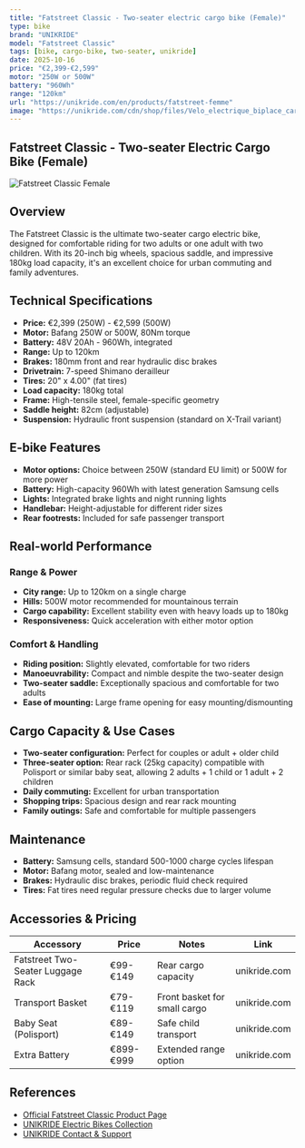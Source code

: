 ```yaml
---
title: "Fatstreet Classic - Two-seater electric cargo bike (Female)"
type: bike
brand: "UNIKRIDE"
model: "Fatstreet Classic"
tags: [bike, cargo-bike, two-seater, unikride]
date: 2025-10-16
price: "€2,399-€2,599"
motor: "250W or 500W"
battery: "960Wh"
range: "120km"
url: "https://unikride.com/en/products/fatstreet-femme"
image: "https://unikride.com/cdn/shop/files/Velo_electrique_biplace_cargo_Paris.jpg"
---
```


## Fatstreet Classic - Two-seater Electric Cargo Bike (Female)

![Fatstreet Classic Female](https://unikride.com/cdn/shop/files/Velo_electrique_biplace_cargo_Paris.jpg)

## Overview

The Fatstreet Classic is the ultimate two-seater cargo electric bike, designed for comfortable riding for two adults or one adult with two children. With its 20-inch big wheels, spacious saddle, and impressive 180kg load capacity, it's an excellent choice for urban commuting and family adventures.

## Technical Specifications

- **Price:** €2,399 (250W) - €2,599 (500W)
- **Motor:** Bafang 250W or 500W, 80Nm torque
- **Battery:** 48V 20Ah - 960Wh, integrated
- **Range:** Up to 120km
- **Brakes:** 180mm front and rear hydraulic disc brakes
- **Drivetrain:** 7-speed Shimano derailleur
- **Tires:** 20" x 4.00" (fat tires)
- **Load capacity:** 180kg total
- **Frame:** High-tensile steel, female-specific geometry
- **Saddle height:** 82cm (adjustable)
- **Suspension:** Hydraulic front suspension (standard on X-Trail variant)

## E-bike Features

- **Motor options:** Choice between 250W (standard EU limit) or 500W for more power
- **Battery:** High-capacity 960Wh with latest generation Samsung cells
- **Lights:** Integrated brake lights and night running lights
- **Handlebar:** Height-adjustable for different rider sizes
- **Rear footrests:** Included for safe passenger transport

## Real-world Performance

### Range & Power

- **City range:** Up to 120km on a single charge
- **Hills:** 500W motor recommended for mountainous terrain
- **Cargo capability:** Excellent stability even with heavy loads up to 180kg
- **Responsiveness:** Quick acceleration with either motor option

### Comfort & Handling

- **Riding position:** Slightly elevated, comfortable for two riders
- **Manoeuvrability:** Compact and nimble despite the two-seater design
- **Two-seater saddle:** Exceptionally spacious and comfortable for two adults
- **Ease of mounting:** Large frame opening for easy mounting/dismounting

## Cargo Capacity & Use Cases

- **Two-seater configuration:** Perfect for couples or adult + older child
- **Three-seater option:** Rear rack (25kg capacity) compatible with Polisport or similar baby seat, allowing 2 adults + 1 child or 1 adult + 2 children
- **Daily commuting:** Excellent for urban transportation
- **Shopping trips:** Spacious design and rear rack mounting
- **Family outings:** Safe and comfortable for multiple passengers

## Maintenance

- **Battery:** Samsung cells, standard 500-1000 charge cycles lifespan
- **Motor:** Bafang motor, sealed and low-maintenance
- **Brakes:** Hydraulic disc brakes, periodic fluid check required
- **Tires:** Fat tires need regular pressure checks due to larger volume

## Accessories & Pricing

| Accessory                         | Price     | Notes                        | Link         |
| --------------------------------- | --------- | ---------------------------- | ------------ |
| Fatstreet Two-Seater Luggage Rack | €99-€149  | Rear cargo capacity          | unikride.com |
| Transport Basket                  | €79-€119  | Front basket for small cargo | unikride.com |
| Baby Seat (Polisport)             | €89-€149  | Safe child transport         | unikride.com |
| Extra Battery                     | €899-€999 | Extended range option        | unikride.com |

## References

- [Official Fatstreet Classic Product Page](https://unikride.com/en/products/fatstreet-femme)
- [UNIKRIDE Electric Bikes Collection](https://unikride.com/en/collections/velos-electriques)
- [UNIKRIDE Contact & Support](https://unikride.com/en/pages/contact)

